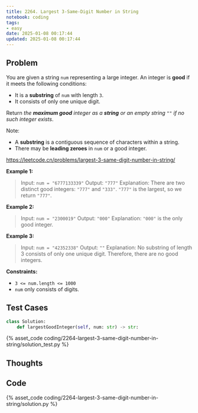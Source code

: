 ```yaml
---
title: 2264. Largest 3-Same-Digit Number in String
notebook: coding
tags:
- easy
date: 2025-01-08 00:17:44
updated: 2025-01-08 00:17:44
---
```

## Problem

You are given a string `num` representing a large integer. An integer is **good** if it meets the following conditions:

- It is a **substring** of `num` with length `3`.
- It consists of only one unique digit.

Return _the **maximum good** integer as a **string** or an empty string_ `""` _if no such integer exists_.

Note:

- A **substring** is a contiguous sequence of characters within a string.
- There may be **leading zeroes** in `num` or a good integer.

<https://leetcode.cn/problems/largest-3-same-digit-number-in-string/>

**Example 1:**

> Input: `num = "6777133339"`
> Output: `"777"`
> Explanation: There are two distinct good integers: `"777"` and `"333"`.
> `"777"` is the largest, so we return `"777"`.

**Example 2:**

> Input: `num = "2300019"`
> Output: `"000"`
> Explanation: `"000"` is the only good integer.

**Example 3:**

> Input: `num = "42352338"`
> Output: `""`
> Explanation: No substring of length 3 consists of only one unique digit. Therefore, there are no good integers.

**Constraints:**

- `3 <= num.length <= 1000`
- `num` only consists of digits.

## Test Cases

``` python
class Solution:
    def largestGoodInteger(self, num: str) -> str:
```

{% asset_code coding/2264-largest-3-same-digit-number-in-string/solution_test.py %}

## Thoughts

## Code

{% asset_code coding/2264-largest-3-same-digit-number-in-string/solution.py %}
